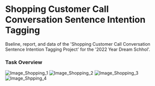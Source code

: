 # Shopping Customer Call Conversation Sentence Intention Tagging
Bseline, report, and data of the 'Shopping Customer Call Conversation Sentence Intention Tagging Project' for the '2022 Year Dream Schhol'.

### Task Overview
![Image_Shopping_1](https://user-images.githubusercontent.com/89120612/215269651-1646aba3-f729-4bc1-9019-2f4d771d969a.png)
![Image_Shopping_2](https://user-images.githubusercontent.com/89120612/215269654-6bc570f5-77e3-4a39-aa60-ef748fbe6fa3.png)
![Image_Shopping_3](https://user-images.githubusercontent.com/89120612/215269655-ea1f4ec9-5125-4182-a6ce-199f485c8b74.png)
![Image_Shpping_4](https://user-images.githubusercontent.com/89120612/215269656-fdd67760-f4c6-42f6-872b-c1f6258ae077.png)
